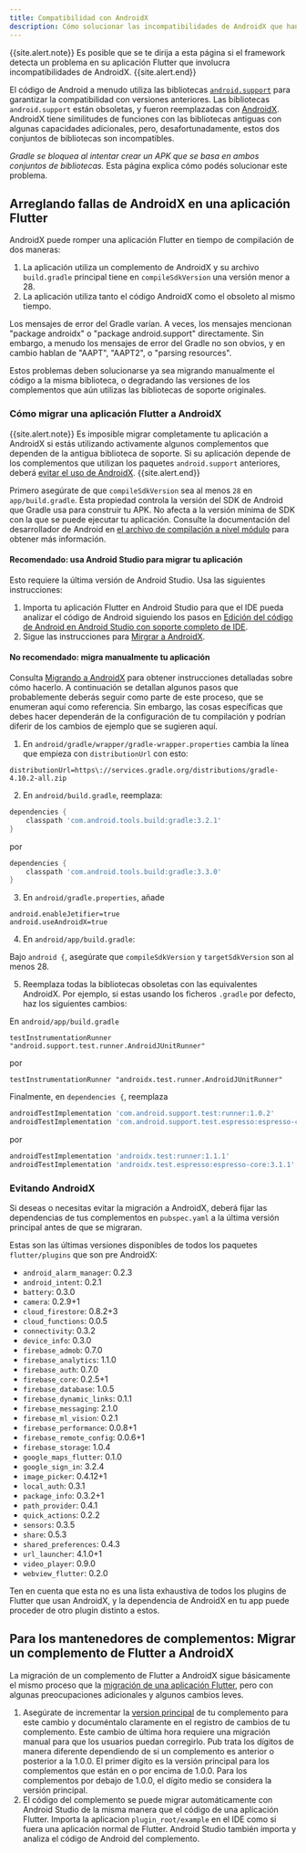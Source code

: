 ```yaml
---
title: Compatibilidad con AndroidX
description: Cómo solucionar las incompatibilidades de AndroidX que han sido detectadas en el framework Flutter.
---
```


{{site.alert.note}}
  Es posible que se te dirija a esta página si el framework detecta 
  un problema en su aplicación Flutter que involucra incompatibilidades de AndroidX.
{{site.alert.end}}

El código de Android a menudo utiliza las bibliotecas 
[`android.support`]({{site.android-dev}}/topic/libraries/support-library/) 
para garantizar la compatibilidad con versiones anteriores. 
Las bibliotecas `android.support` están obsoletas, y fueron 
reemplazadas con [AndroidX]({{site.android-dev}}/jetpack/androidx/). 
AndroidX tiene similitudes de funciones con las bibliotecas antiguas 
con algunas capacidades adicionales, pero, desafortunadamente, estos 
dos conjuntos de bibliotecas son incompatibles.

_Gradle se bloquea al intentar crear un APK que se basa en ambos 
conjuntos de bibliotecas._ Esta página explica cómo podés solucionar este problema.

## Arreglando fallas de AndroidX en una aplicación Flutter

AndroidX puede romper una aplicación Flutter en tiempo de compilación de dos maneras:

1. La aplicación utiliza un complemento de AndroidX y su archivo     `build.gradle` principal 
   tiene en `compileSdkVersion` una versión menor a 28.
2. La aplicación utiliza tanto el código AndroidX como el obsoleto al mismo tiempo.

Los mensajes de error del Gradle varían. A veces, los mensajes mencionan 
"package androidx" o "package android.support" directamente. Sin embargo, a menudo los 
mensajes de error del Gradle no son obvios, y en cambio 
hablan de "AAPT", "AAPT2", o "parsing resources".

Estos problemas deben solucionarse ya sea migrando manualmente el 
código a la misma biblioteca, o degradando las versiones de los 
complementos que aún utilizas las bibliotecas de soporte originales.

### Cómo migrar una aplicación Flutter a AndroidX

{{site.alert.note}}
  Es imposible migrar completamente tu aplicación a AndroidX si estás 
  utilizando activamente algunos complementos que dependen de la 
  antigua biblioteca de soporte. Si su aplicación depende de los 
  complementos que utilizan los paquetes `android.support` anteriores, deberá [evitar el uso de AndroidX](#avoiding-androidx).
{{site.alert.end}}

Primero asegúrate de que `compileSdkVersion` sea al menos `28` en 
`app/build.gradle`. Esta propiedad controla la versión del SDK de 
Android que Gradle usa para construir tu APK. No afecta a la versión 
mínima de SDK con la que se puede ejecutar tu aplicación. Consulte la 
documentación del desarrollador de Android en [el archivo de 
compilación a nivel módulo]({{site.android-dev}}/studio/build/#module-level) 
para obtener más información.

#### Recomendado: usa Android Studio para migrar tu aplicación

Esto requiere la última versión de Android Studio. 
Usa las siguientes instrucciones:

1. Importa tu aplicación Flutter en Android Studio para que el IDE 
   pueda analizar el código de Android siguiendo los pasos en 
   [Edición del código de Android en Android Studio con soporte 
   completo de IDE](/docs/development/tools/android-studio#android-ide).
2. Sigue las instrucciones para [Mirgrar a 
AndroidX]({{site.android-dev}}/jetpack/androidx/migrate). 

#### No recomendado: migra manualmente tu aplicación

Consulta [Migrando a 
AndroidX]({{site.android-dev}}/jetpack/androidx/migrate) para obtener 
instrucciones detalladas sobre cómo hacerlo. A continuación se detallan algunos pasos que probablemente deberás seguir como parte de este proceso, que se enumeran aquí como referencia. Sin embargo, las cosas específicas que debes hacer dependerán de la configuración de tu compilación y podrían diferir de los cambios de ejemplo que se sugieren aquí.

1. En `android/gradle/wrapper/gradle-wrapper.properties` cambia la línea que empieza con `distributionUrl` con esto:

`distributionUrl=https\://services.gradle.org/distributions/gradle-4.10.2-all.zip`

2. En `android/build.gradle`, reemplaza:

```gradle
dependencies {
    classpath 'com.android.tools.build:gradle:3.2.1'
}
```

por

```gradle
dependencies {
    classpath 'com.android.tools.build:gradle:3.3.0'
}
```

3. En `android/gradle.properties`, añade

```
android.enableJetifier=true
android.useAndroidX=true
```

4. En `android/app/build.gradle`:

Bajo `android {`, asegúrate que `compileSdkVersion` y `targetSdkVersion` son al menos 28.

5. Reemplaza todas la bibliotecas obsoletas con las equivalentes 
AndroidX. Por ejemplo, si estas usando los ficheros `.gradle` por defecto, haz los siguientes cambios:

En `android/app/build.gradle`

`testInstrumentationRunner "android.support.test.runner.AndroidJUnitRunner"`

por

`testInstrumentationRunner "androidx.test.runner.AndroidJUnitRunner"`

Finalmente, en `dependencies {`, reemplaza

```gradle
androidTestImplementation 'com.android.support.test:runner:1.0.2'
androidTestImplementation 'com.android.support.test.espresso:espresso-core:3.0.2'
```

por

```gradle
androidTestImplementation 'androidx.test:runner:1.1.1'
androidTestImplementation 'androidx.test.espresso:espresso-core:3.1.1'
```

### Evitando AndroidX

Si deseas o necesitas evitar la migración a AndroidX, deberá fijar las dependencias de tus complementos en `pubspec.yaml` a la última versión principal antes de que se migraran.

Estas son las últimas versiones disponibles de todos los paquetes `flutter/plugins` que son pre AndroidX:

- `android_alarm_manager`: 0.2.3
- `android_intent`: 0.2.1
- `battery`: 0.3.0
- `camera`: 0.2.9+1
- `cloud_firestore`: 0.8.2+3
- `cloud_functions`: 0.0.5
- `connectivity`: 0.3.2
- `device_info`: 0.3.0
- `firebase_admob`: 0.7.0
- `firebase_analytics`: 1.1.0
- `firebase_auth`: 0.7.0
- `firebase_core`: 0.2.5+1
- `firebase_database`: 1.0.5
- `firebase_dynamic_links`: 0.1.1
- `firebase_messaging`: 2.1.0
- `firebase_ml_vision`: 0.2.1
- `firebase_performance`: 0.0.8+1
- `firebase_remote_config`: 0.0.6+1
- `firebase_storage`: 1.0.4
- `google_maps_flutter`: 0.1.0
- `google_sign_in`: 3.2.4
- `image_picker`: 0.4.12+1
- `local_auth`: 0.3.1
- `package_info`: 0.3.2+1
- `path_provider`: 0.4.1
- `quick_actions`: 0.2.2
- `sensors`: 0.3.5
- `share`: 0.5.3
- `shared_preferences`: 0.4.3
- `url_launcher`: 4.1.0+1
- `video_player`: 0.9.0
- `webview_flutter`: 0.2.0

Ten en cuenta que esta no es una lista exhaustiva de todos los plugins de Flutter que
usan AndroidX, y la dependencia de AndroidX en tu app puede proceder 
de otro plugin distinto a estos.

## Para los mantenedores de complementos: Migrar un complemento de Flutter a AndroidX

La migración de un complemento de Flutter a AndroidX sigue básicamente el mismo proceso que la [migración de una aplicación Flutter](#How-to-migrate-a-Flutter-app-to-AndroidX), pero con algunas preocupaciones adicionales y algunos cambios leves.

1. Asegúrate de incrementar la [version principal]({{site.dart-site}}/tools/pub/versioning#semantic-versions) de tu complemento para este cambio y documéntalo claramente en el registro de cambios de tu complemento. Este cambio de última hora requiere una migración manual para que los usuarios puedan corregirlo. Pub trata los dígitos de manera diferente dependiendo de si un complemento es anterior o posterior a la 1.0.0. El primer dígito es la versión principal para los complementos que están en o por encima de 1.0.0. Para los complementos por debajo de 1.0.0, el dígito medio se considera la versión principal.
2. El código del complemento se puede migrar automáticamente con Android Studio de la misma manera que el código de una aplicación Flutter. Importa la aplicacion `plugin_root/example` en el IDE como si fuera una aplicación normal de Flutter. Android Studio también importa y analiza el código de Android del complemento.

